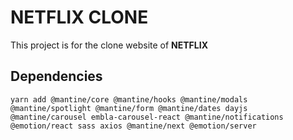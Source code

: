 # NETFLIX CLONE

This project is for the clone website of <strong>NETFLIX</strong>

## Dependencies

```
yarn add @mantine/core @mantine/hooks @mantine/modals @mantine/spotlight @mantine/form @mantine/dates dayjs @mantine/carousel embla-carousel-react @mantine/notifications @emotion/react sass axios @mantine/next @emotion/server

```
